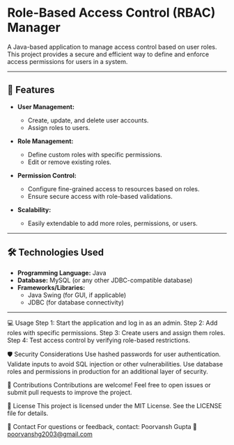 # Role-Based Access Control (RBAC) Manager

A Java-based application to manage access control based on user roles. This project provides a secure and efficient way to define and enforce access permissions for users in a system.

---

## 🚀 Features

- **User Management:**
  - Create, update, and delete user accounts.
  - Assign roles to users.

- **Role Management:**
  - Define custom roles with specific permissions.
  - Edit or remove existing roles.

- **Permission Control:**
  - Configure fine-grained access to resources based on roles.
  - Ensure secure access with role-based validations.

- **Scalability:**
  - Easily extendable to add more roles, permissions, or users.

---

## 🛠️ Technologies Used

- **Programming Language:** Java  
- **Database:** MySQL (or any other JDBC-compatible database)  
- **Frameworks/Libraries:**  
  - Java Swing (for GUI, if applicable)  
  - JDBC (for database connectivity)  

---
💻 Usage
Step 1: Start the application and log in as an admin.
Step 2: Add roles with specific permissions.
Step 3: Create users and assign them roles.
Step 4: Test access control by verifying role-based restrictions.

🛡️ Security Considerations
Use hashed passwords for user authentication.
Validate inputs to avoid SQL injection or other vulnerabilities.
Use database roles and permissions in production for an additional layer of security.

🤝 Contributions
Contributions are welcome!
Feel free to open issues or submit pull requests to improve the project.


📜 License
This project is licensed under the MIT License. See the LICENSE file for details.

📧 Contact
For questions or feedback, contact:
Poorvansh Gupta
📧 poorvanshg2003@gmail.com
